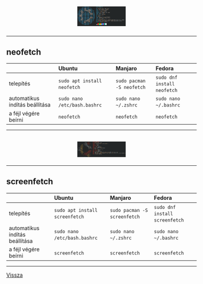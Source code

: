 <h1 align="center">
<img src="../.pictures/neofetch.png" alt="neofetch" width=128 />
</h1>

---

## neofetch

|        | Ubuntu | Manjaro | Fedora |
| :----- | :----- | :----- | :----- |
| telepítés | ```sudo apt install neofetch``` | ```sudo pacman -S neofetch``` | ```sudo dnf install neofetch``` |
| automatikus indítás beállítása | ```sudo nano /etc/bash.bashrc``` | ```sudo nano ~/.zshrc``` | ```sudo nano ~/.bashrc``` |
|  a féjl végére beírni | ```neofetch``` | ```neofetch``` | ```neofetch``` |

---

<h2 align="center">
<img src="../.pictures/screenfetch.png" alt="screenfetch" width=128 />
</h2>

---

## screenfetch

|        | Ubuntu | Manjaro | Fedora |
| :----- | :----- | :----- | :----- |
| telepítés | ```sudo apt install screenfetch``` | ```sudo pacman -S screenfetch``` | ```sudo dnf install screenfetch``` |
| automatikus indítás beállítása | ```sudo nano /etc/bash.bashrc``` | ```sudo nano ~/.zshrc``` | ```sudo nano ~/.bashrc``` |
|  a féjl végére beírni | ```screenfetch``` | ```screenfetch``` | ```screenfetch``` |

---

[Vissza](../README.md)
